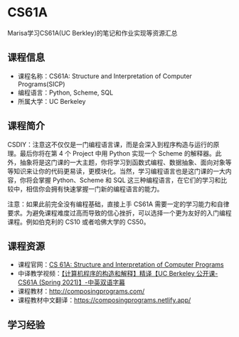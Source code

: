 # CS61A

Marisa学习CS61A(UC Berkley)的笔记和作业实现等资源汇总

## 课程信息

- 课程名称：CS61A: Structure and Interpretation of Computer Programs(SICP)
- 编程语言：Python, Scheme, SQL
- 所属大学：UC Berkeley

## 课程简介

CSDIY：注意这不仅仅是一门编程语言课，而是会深入到程序构造与运行的原理。最后你将在第 4 个 Project 中用 Python 实现一个 Scheme 的解释器。此外，抽象将是这门课的一大主题，你将学习到函数式编程、数据抽象、面向对象等等知识来让你的代码更易读，更模块化。当然，学习编程语言也是这门课的一大内容，你将会掌握 Python、Scheme 和 SQL 这三种编程语言，在它们的学习和比较中，相信你会拥有快速掌握一门新的编程语言的能力。

注意：如果此前完全没有编程基础，直接上手 CS61A 需要一定的学习能力和自律要求。为避免课程难度过高而导致的信心挫折，可以选择一个更为友好的入门编程课程。例如伯克利的 CS10 或者哈佛大学的 CS50。

## 课程资源

- 课程官网：[CS 61A: Structure and Interpretation of Computer Programs](https://cs61a.org/)
- 中译教学视频：[【计算机程序的构造和解释】精译【UC Berkeley 公开课-CS61A (Spring 2021)】-中英双语字幕](https://www.bilibili.com/video/BV1v64y1Q78o)
- 课程教材：<http://composingprograms.com/>
- 课程教材中文翻译：<https://composingprograms.netlify.app/>

## 学习经验

